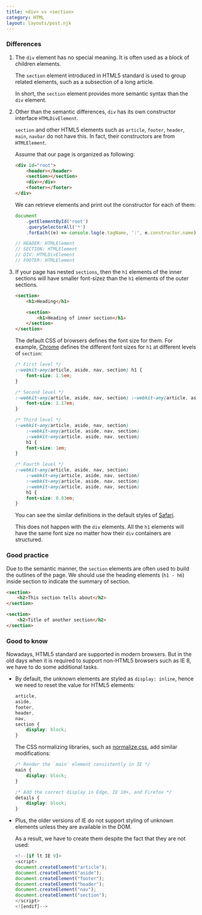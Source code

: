 ```yaml
---
title: <div> vs <section>
category: HTML
layout: layouts/post.njk
---
```


### Differences

1. The `div` element has no special meaning. It is often used as a block of children elements.

    The `section` element introduced in HTML5 standard is used to group related elements, such as a subsection of a long article.

    In short, the `section` element provides more semantic syntax than the `div` element.

2. Other than the semantic differences, `div` has its own constructor interface `HTMLDivElement`.

    `section` and other HTML5 elements such as `article`, `footer`, `header`, `main`, `navbar` do not have this. In fact, their constructors are from `HTMLElement`.

    Assume that our page is organized as following:

    ```html
    <div id="root">
        <header></header>
        <section></section>
        <div></div>
        <footer></footer>
    </div>
    ```

    We can retrieve elements and print out the constructor for each of them:

    ```js
    document
        .getElementById('root')
        .querySelectorAll('*')
        .forEach((e) => console.log(e.tagName, ':', e.constructor.name));

    // HEADER: HTMLElement
    // SECTION: HTMLElement
    // DIV: HTMLDivElement
    // FOOTER: HTMLElement
    ```

3. If your page has nested `sections`, then the `h1` elements of the inner sections will have smaller font-sizez than the `h1` elements of the outer sections.

    ```html
    <section>
        <h1>Heading</h1>

        <section>
            <h1>Heading of inner section</h1>
        </section>
    </section>
    ```

    The default CSS of browsers defines the font size for them. For example, [Chrome](https://chromium.googlesource.com/chromium/blink/+/master/Source/core/css/html.css#162) defines the different font sizes for `h1` at different levels of `section`:

    ```css
    /* First level */
    :-webkit-any(article, aside, nav, section) h1 {
        font-size: 1.5em;
    }

    /* Second level */
    :-webkit-any(article, aside, nav, section) :-webkit-any(article, aside, nav, section) h1 {
        font-size: 1.17em;
    }

    /* Third level */
    :-webkit-any(article, aside, nav, section)
        :-webkit-any(article, aside, nav, section)
        :-webkit-any(article, aside, nav, section)
        h1 {
        font-size: 1em;
    }

    /* Fourth level */
    :-webkit-any(article, aside, nav, section)
        :-webkit-any(article, aside, nav, section)
        :-webkit-any(article, aside, nav, section)
        :-webkit-any(article, aside, nav, section)
        h1 {
        font-size: 0.83em;
    }
    ```

    You can see the similar definitions in the default styles of [Safari](https://trac.webkit.org/browser/trunk/Source/WebCore/css/html.css#L139).

    This does not happen with the `div` elements. All the `h1` elements will have the same font size no matter how their `div` containers are structured.

### Good practice

Due to the semantic manner, the `section` elements are often used to build the outlines of the page.
We should use the heading elements (`h1 - h6`) inside section to indicate the summary of section.

```html
<section>
    <h2>This section tells about</h2>
</section>

<section>
    <h2>Title of another section</h2>
</section>
```

### Good to know

Nowadays, HTML5 standard are supported in modern browsers. But in the old days when it is required to support non-HTML5 browsers such as IE 8, we have to do some additional tasks.

-   By default, the unknown elements are styled as `display: inline`, hence we need to reset the value for HTML5 elements:

    ```css
    article,
    aside,
    footer,
    header,
    nav,
    section {
        display: block;
    }
    ```

    The CSS normalizing libraries, such as [normalize.css](https://necolas.github.io/normalize.css/8.0.1/normalize.css), add similar modifications:

    ```css
    /* Render the `main` element consistently in IE */
    main {
        display: block;
    }

    /* Add the correct display in Edge, IE 10+, and Firefox */
    details {
        display: block;
    }
    ```

-   Plus, the older versions of IE do not support styling of unknown elements unless they are available in the DOM.

    As a result, we have to create them despite the fact that they are not used:

    ```js
    <!--[if lt IE 9]>
    <script>
    document.createElement("article");
    document.createElement("aside");
    document.createElement("footer");
    document.createElement("header");
    document.createElement("nav");
    document.createElement("section");
    </script>
    <![endif]-->
    ```
